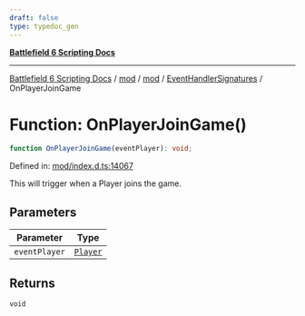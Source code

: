 ```yaml
---
draft: false
type: typedoc_gen
---
```


[**Battlefield 6 Scripting Docs**](../../../../_index.md)

***

[Battlefield 6 Scripting Docs](../../../../_index.md) / [mod](../../../_index.md) / [mod](../../_index.md) / [EventHandlerSignatures](../_index.md) / OnPlayerJoinGame

# Function: OnPlayerJoinGame()

```ts
function OnPlayerJoinGame(eventPlayer): void;
```

Defined in: [mod/index.d.ts:14067](https://github.com/battlefield-portal-community/portal-docs/blob/6d87e21c5922a3efb03c634dbe98e5fe6e797672/generators/santiago/mod/index.d.ts#L14067)

This will trigger when a Player joins the game.

## Parameters

| Parameter | Type |
| ------ | ------ |
| `eventPlayer` | [`Player`](../../Player/_index.md) |

## Returns

`void`
